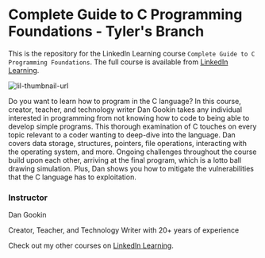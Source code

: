 # Complete Guide to C Programming Foundations - Tyler's Branch
This is the repository for the LinkedIn Learning course `Complete Guide to C Programming Foundations`. The full course is available from [LinkedIn Learning][lil-course-url].

![lil-thumbnail-url] 

Do you want to learn how to program in the C language? In this course, creator, teacher, and technology writer Dan Gookin takes any individual interested in programming from not knowing how to code to being able to develop simple programs. This thorough examination of C touches on every topic relevant to a coder wanting to deep-dive into the language. Dan covers data storage, structures, pointers, file operations, interacting with the operating system, and more. Ongoing challenges throughout the course build upon each other, arriving at the final program, which is a lotto ball drawing simulation. Plus, Dan shows you how to mitigate the vulnerabilities that the C language has to exploitation.

### Instructor

Dan Gookin

Creator, Teacher, and Technology Writer with 20+ years of experience

                            

Check out my other courses on [LinkedIn Learning](https://www.linkedin.com/learning/instructors/dan-gookin?u=104).

[0]: # (Replace these placeholder URLs with actual course URLs)

[lil-course-url]: https://www.linkedin.com/learning/complete-guide-to-c-programming-foundations
[lil-thumbnail-url]: https://media.licdn.com/dms/image/D560DAQFQjyP8ldDiwQ/learning-public-crop_675_1200/0/1710974971139?e=2147483647&v=beta&t=TKWTDUJDxJffcjQvMn3pwUhuAZSCBWvi9jOUqFhQ6N0

